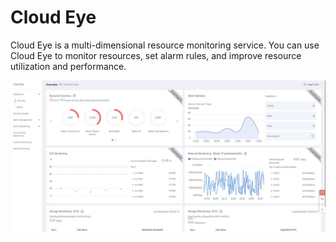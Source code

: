 # Cloud Eye​

Cloud Eye is a multi-dimensional resource monitoring service. You can use Cloud Eye to monitor resources, set alarm rules, and improve resource utilization and performance.

![Cloud Eye dashboard](<../../../.gitbook/assets/image (13) (1).png>)
